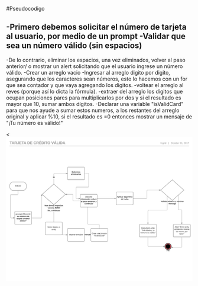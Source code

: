 #Pseudocodigo

-Primero debemos solicitar el número de tarjeta al usuario, por medio de un prompt
-Validar que sea un número válido (sin espacios)
-
-De lo contrario, eliminar los espacios, una vez eliminados, volver al paso anterior/ o mostrar un alert solicitando que el usuario ingrese un número válido.
-Crear un arreglo vacio
-Ingresar al arreglo digito por digito, asegurando que los caracteres sean números, esto lo hacemos con un for que sea contador y que vaya agregando los digitos.
-voltear el arreglo al reves (porque así lo dicta la fórmula).
-extraer del arreglo los digitos que ocupan posiciones pares para multiplicarlos por dos y si el resultado es mayor que 10, sumar ambos dígitos.
-Declarar una variable "isValidCard" para que nos ayude a sumar estos numeros, a los restantes del arreglo original y aplicar %10, si el resultado es =0 entonces mostrar un mensaje de "¡Tu número es válido!"

<![diagrama_tarjeta_de_credito_valida](./assets/images/tarjeta.png)
